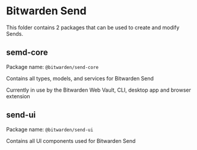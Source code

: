 # Bitwarden Send

This folder contains 2 packages that can be used to create and modify Sends.

## semd-core

Package name: `@bitwarden/send-core`

Contains all types, models, and services for Bitwarden Send

Currently in use by the Bitwarden Web Vault, CLI, desktop app and browser extension

## send-ui

Package name: `@bitwarden/send-ui`

Contains all UI components used for Bitwarden Send
